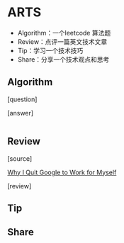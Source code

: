 # ARTS
- Algorithm：一个leetcode 算法题
- Review：点评一篇英文技术文章
- Tip：学习一个技术技巧
- Share：分享一个技术观点和思考

## Algorithm

[question]



[answer]

```c++

```



## Review

[source]

[ Why I Quit Google to Work for Myself](https://mtlynch.io/why-i-quit-google/?utm_source=wanqu.co&utm_campaign=Wanqu+Daily&utm_medium=website)

[review]



## Tip


## Share



